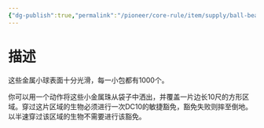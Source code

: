 ```yaml
---
{"dg-publish":true,"permalink":"/pioneer/core-rule/item/supply/ball-bearings/","dgPassFrontmatter":true}
---
```


# 描述
这些金属小球表面十分光滑，每一小包都有1000个。

你可以用一个动作将这些小金属珠从袋子中洒出，并覆盖一片边长10尺的方形区域。穿过这片区域的生物必须进行一次DC10的敏捷豁免，豁免失败则摔至倒地。以半速穿过该区域的生物不需要进行该豁免。